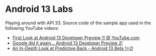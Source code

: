 # Android 13 Labs

Playing around with API 33. Source code of the sample app used in the following YouTube videos:
- [First Look at Android 13 Developer Preview 1! @ YouTube.com](https://www.youtube.com/watch?v=R7hc9l9L8Wk)
- [Google did it again... Android 13 Developer Preview 2!](https://www.youtube.com/watch?v=KZXwpYzuUc4)
- [An In-Depth Look at Predictive Back - Android 13 Beta 1+2!](https://www.youtube.com/watch?v=Y6Mz6o4Uc70)
